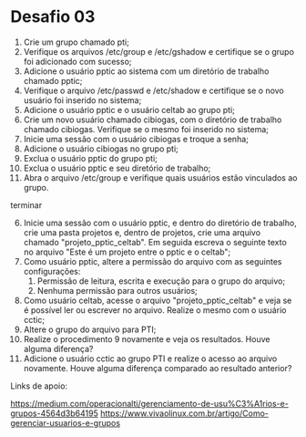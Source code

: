 # Desafio 03


1. Crie um grupo chamado pti;
2. Verifique os arquivos /etc/group e /etc/gshadow e certifique se o grupo foi adicionado com sucesso;
3. Adicione o usuário pptic ao sistema com um diretório de trabalho chamado pptic;
4. Verifique o arquivo /etc/passwd e /etc/shadow e certifique se o novo usuário foi inserido no sistema;
5. Adicione o usuário pptic e o usuário celtab ao grupo pti;
6. Crie um novo usuário chamado cibiogas, com o diretório de trabalho chamado cibiogas. Verifique se o mesmo foi inserido no sistema;
7. Inicie uma sessão com o usuário cibiogas e troque a senha;
8. Adicione o usuário cibiogas no grupo pti;
9. Exclua o usuário pptic do grupo pti;
10. Exclua o usuário pptic e seu diretório de trabalho;
11. Abra o arquivo /etc/group e verifique quais usuários estão vinculados ao grupo.



terminar


6. Inicie uma sessão com o usuário pptic, e dentro do diretório de trabalho, crie uma pasta projetos e, dentro de projetos, crie uma arquivo chamado "projeto_pptic_celtab". Em seguida escreva o seguinte texto no arquivo "Este é um projeto entre o pptic e o celtab";
8. Como usuário pptic, altere a permissão do arquivo com as seguintes configurações:
    1. Permissão de leitura, escrita e execução para o grupo do arquivo;
    2. Nenhuma permissão para outros usuários;
9. Como usuário celtab, acesse o arquivo "projeto_pptic_celtab" e veja se é possível ler ou escrever no arquivo. Realize o mesmo com o usuário cctic;
10. Altere o grupo do arquivo para PTI;
11. Realize o procedimento 9 novamente e veja os resultados. Houve alguma diferença?
12. Adicione o usuário cctic ao grupo PTI e realize o acesso ao arquivo novamente. Houve alguma diferença comparado ao resultado anterior?

Links de apoio: 

https://medium.com/operacionalti/gerenciamento-de-usu%C3%A1rios-e-grupos-4564d3b64195
https://www.vivaolinux.com.br/artigo/Como-gerenciar-usuarios-e-grupos
